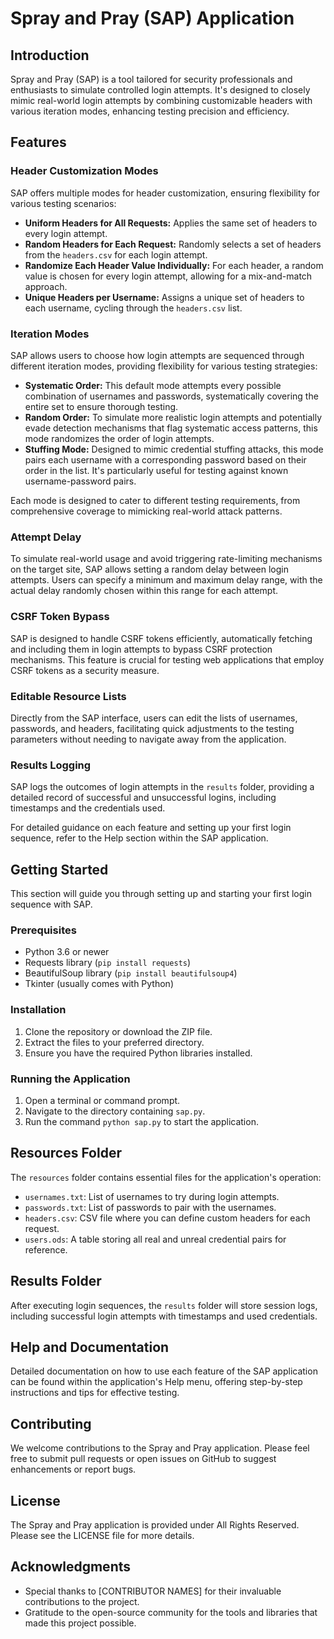 # Spray and Pray (SAP) Application

## Introduction
Spray and Pray (SAP) is a tool tailored for security professionals and enthusiasts to simulate controlled login attempts. It's designed to closely mimic real-world login attempts by combining customizable headers with various iteration modes, enhancing testing precision and efficiency.

## Features

### Header Customization Modes
SAP offers multiple modes for header customization, ensuring flexibility for various testing scenarios:
- **Uniform Headers for All Requests:** Applies the same set of headers to every login attempt.
- **Random Headers for Each Request:** Randomly selects a set of headers from the `headers.csv` for each login attempt.
- **Randomize Each Header Value Individually:** For each header, a random value is chosen for every login attempt, allowing for a mix-and-match approach.
- **Unique Headers per Username:** Assigns a unique set of headers to each username, cycling through the `headers.csv` list.

### Iteration Modes
SAP allows users to choose how login attempts are sequenced through different iteration modes, providing flexibility for various testing strategies:
- **Systematic Order:** This default mode attempts every possible combination of usernames and passwords, systematically covering the entire set to ensure thorough testing.
- **Random Order:** To simulate more realistic login attempts and potentially evade detection mechanisms that flag systematic access patterns, this mode randomizes the order of login attempts.
- **Stuffing Mode:** Designed to mimic credential stuffing attacks, this mode pairs each username with a corresponding password based on their order in the list. It's particularly useful for testing against known username-password pairs.

Each mode is designed to cater to different testing requirements, from comprehensive coverage to mimicking real-world attack patterns.

### Attempt Delay
To simulate real-world usage and avoid triggering rate-limiting mechanisms on the target site, SAP allows setting a random delay between login attempts. Users can specify a minimum and maximum delay range, with the actual delay randomly chosen within this range for each attempt.

### CSRF Token Bypass
SAP is designed to handle CSRF tokens efficiently, automatically fetching and including them in login attempts to bypass CSRF protection mechanisms. This feature is crucial for testing web applications that employ CSRF tokens as a security measure.

### Editable Resource Lists
Directly from the SAP interface, users can edit the lists of usernames, passwords, and headers, facilitating quick adjustments to the testing parameters without needing to navigate away from the application.

### Results Logging
SAP logs the outcomes of login attempts in the `results` folder, providing a detailed record of successful and unsuccessful logins, including timestamps and the credentials used.

For detailed guidance on each feature and setting up your first login sequence, refer to the Help section within the SAP application.


## Getting Started
This section will guide you through setting up and starting your first login sequence with SAP.

### Prerequisites
- Python 3.6 or newer
- Requests library (`pip install requests`)
- BeautifulSoup library (`pip install beautifulsoup4`)
- Tkinter (usually comes with Python)

### Installation
1. Clone the repository or download the ZIP file.
2. Extract the files to your preferred directory.
3. Ensure you have the required Python libraries installed.

### Running the Application
1. Open a terminal or command prompt.
2. Navigate to the directory containing `sap.py`.
3. Run the command `python sap.py` to start the application.

## Resources Folder
The `resources` folder contains essential files for the application's operation:
- `usernames.txt`: List of usernames to try during login attempts.
- `passwords.txt`: List of passwords to pair with the usernames.
- `headers.csv`: CSV file where you can define custom headers for each request.
- `users.ods`: A table storing all real and unreal credential pairs for reference.

## Results Folder
After executing login sequences, the `results` folder will store session logs, including successful login attempts with timestamps and used credentials.

## Help and Documentation
Detailed documentation on how to use each feature of the SAP application can be found within the application's Help menu, offering step-by-step instructions and tips for effective testing.

## Contributing
We welcome contributions to the Spray and Pray application. Please feel free to submit pull requests or open issues on GitHub to suggest enhancements or report bugs.

## License
The Spray and Pray application is provided under All Rights Reserved. Please see the LICENSE file for more details.

## Acknowledgments
- Special thanks to [CONTRIBUTOR NAMES] for their invaluable contributions to the project.
- Gratitude to the open-source community for the tools and libraries that made this project possible.


